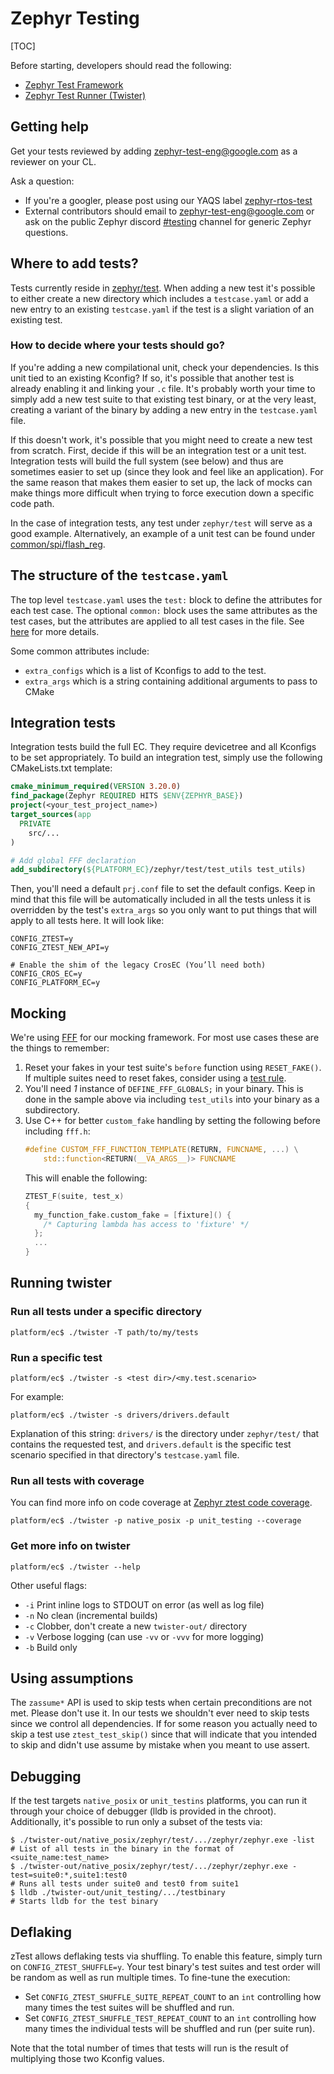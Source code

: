 # Zephyr Testing

[TOC]

Before starting, developers should read the following:
- [Zephyr Test Framework](https://docs.zephyrproject.org/latest/develop/test/ztest.html)
- [Zephyr Test Runner (Twister)](https://docs.zephyrproject.org/latest/develop/test/twister.html)

## Getting help

Get your tests reviewed by adding [zephyr-test-eng@google.com](mailto:zephyr-test-eng@google.com)
as a reviewer on your CL.

Ask a question:
- If you're a googler, please post using our YAQS label [zephyr-rtos-test](http://yaqs/eng/t/zephyr-rtos-test)
- External contributors should email to [zephyr-test-eng@google.com](mailto:zephyr-test-eng@google.com)
  or ask on the public Zephyr discord [#testing](https://discord.com/channels/720317445772017664/733037944922964069)
  channel for generic Zephyr questions.

## Where to add tests?

Tests currently reside in [zephyr/test](https://source.chromium.org/chromiumos/chromiumos/codesearch/+/main:src/platform/ec/zephyr/test/).
When adding a new test it's possible to either create a new directory which
includes a `testcase.yaml` or add a new entry to an existing `testcase.yaml` if
the test is a slight variation of an existing test.

### How to decide where your tests should go?

If you're adding a new compilational unit, check your dependencies. Is this unit
tied to an existing Kconfig? If so, it's possible that another test is already
enabling it and linking your `.c` file. It's probably worth your time to simply
add a new test suite to that existing test binary, or at the very least,
creating a variant of the binary by adding a new entry in the `testcase.yaml`
file.

If this doesn't work, it's possible that you might need to create a new test
from scratch. First, decide if this will be an integration test or a unit test.
Integration tests will build the full system (see below) and thus are sometimes
easier to set up (since they look and feel like an application). For the same
reason that makes them easier to set up, the lack of mocks can make things more
difficult when trying to force execution down a specific code path.

In the case of integration tests, any test under `zephyr/test` will serve as a
good example. Alternatively, an example of a unit test can be found under
[common/spi/flash_reg](https://source.chromium.org/chromiumos/chromiumos/codesearch/+/main:src/platform/ec/common/spi/flash_reg/).

## The structure of the `testcase.yaml`

The top level `testcase.yaml` uses the `test:` block to define the attributes
for each test case. The optional `common:` block uses the same attributes as the
test cases, but the attributes are applied to all test cases in the file. See
[here](https://docs.zephyrproject.org/latest/develop/test/twister.html#test-cases)
for more details.

Some common attributes include:
- `extra_configs` which is a list of Kconfigs to add to the test.
- `extra_args` which is a string containing additional arguments to pass to
  CMake

## Integration tests

Integration tests build the full EC. They require devicetree and all Kconfigs to
be set appropriately. To build an integration test, simply use the following
CMakeLists.txt template:

```cmake
cmake_minimum_required(VERSION 3.20.0)
find_package(Zephyr REQUIRED HITS $ENV{ZEPHYR_BASE})
project(<your_test_project_name>)
target_sources(app
  PRIVATE
    src/...
)

# Add global FFF declaration
add_subdirectory(${PLATFORM_EC}/zephyr/test/test_utils test_utils)
```

Then, you'll need a default `prj.conf` file to set the default configs. Keep in
mind that this file will be automatically included in all the tests unless it is
overridden by the test's `extra_args` so you only want to put things that will
apply to all tests here. It will look like:

```
CONFIG_ZTEST=y
CONFIG_ZTEST_NEW_API=y

# Enable the shim of the legacy CrosEC (You’ll need both)
CONFIG_CROS_EC=y
CONFIG_PLATFORM_EC=y
```

## Mocking

We're using [FFF](http://github.com/meekrosoft/fff) for our mocking framework.
For most use cases these are the things to remember:
1. Reset your fakes in your test suite's `before` function using `RESET_FAKE()`.
   If multiple suites need to reset fakes, consider using a
   [test rule](https://docs.zephyrproject.org/latest/develop/test/ztest.html#test-rules).
2. You'll need *1* instance of `DEFINE_FFF_GLOBALS;` in your binary. This is
   done in the sample above via including `test_utils` into your binary as a
   subdirectory.
3. Use C++ for better `custom_fake` handling by setting the following before
    including `fff.h`:
    ```c
    #define CUSTOM_FFF_FUNCTION_TEMPLATE(RETURN, FUNCNAME, ...) \
        std::function<RETURN(__VA_ARGS__)> FUNCNAME
    ```
    This will enable the following:
    ```c
    ZTEST_F(suite, test_x)
    {
      my_function_fake.custom_fake = [fixture]() {
        /* Capturing lambda has access to 'fixture' */
      };
      ...
    }
    ```


## Running twister

### Run all tests under a specific directory

```shell
platform/ec$ ./twister -T path/to/my/tests
```

### Run a specific test
```shell
platform/ec$ ./twister -s <test dir>/<my.test.scenario>
```

For example:
```shell
platform/ec$ ./twister -s drivers/drivers.default
```

Explanation of this string: `drivers/` is the directory under `zephyr/test/`
that contains the requested test, and `drivers.default` is the specific test
scenario specified in that directory's `testcase.yaml` file.

### Run all tests with coverage

You can find more info on code coverage at
[Zephyr ztest code coverage](../code_coverage.md#Zephyr_ztest_code_coverage).

```shell
platform/ec$ ./twister -p native_posix -p unit_testing --coverage
```

### Get more info on twister
```shell
platform/ec$ ./twister --help
```

Other useful flags:
- `-i` Print inline logs to STDOUT on error (as well as log file)
- `-n` No clean (incremental builds)
- `-c` Clobber, don't create a new `twister-out/` directory
- `-v` Verbose logging (can use `-vv` or `-vvv` for more logging)
- `-b` Build only

## Using assumptions

The `zassume*` API is used to skip tests when certain preconditions are not
met. Please don't use it. In our tests we shouldn't ever need to skip tests
since we control all dependencies. If for some reason you actually need to skip
a test use `ztest_test_skip()` since that will indicate that you intended to
skip and didn't use assume by mistake when you meant to use assert.

## Debugging

If the test targets `native_posix` or `unit_testins` platforms, you can run it
through your choice of debugger (lldb is provided in the chroot). Additionally,
it's possible to run only a subset of the tests via:

```shell
$ ./twister-out/native_posix/zephyr/test/.../zephyr/zephyr.exe -list
# List of all tests in the binary in the format of <suite_name:test_name>
$ ./twister-out/native_posix/zephyr/test/.../zephyr/zephyr.exe -test=suite0:*,suite1:test0
# Runs all tests under suite0 and test0 from suite1
$ lldb ./twister-out/unit_testing/.../testbinary
# Starts lldb for the test binary
```

## Deflaking

zTest allows deflaking tests via shuffling. To enable this feature, simply turn
on `CONFIG_ZTEST_SHUFFLE=y`. Your test binary's test suites and test order will
be random as well as run multiple times. To fine-tune the execution:
- Set `CONFIG_ZTEST_SHUFFLE_SUITE_REPEAT_COUNT` to an `int` controlling how many
  times the test suites will be shuffled and run.
- Set `CONFIG_ZTEST_SHUFFLE_TEST_REPEAT_COUNT` to an `int` controlling how many
  times the individual tests will be shuffled and run (per suite run).

Note that the total number of times that tests will run is the result of
multiplying those two Kconfig values.

